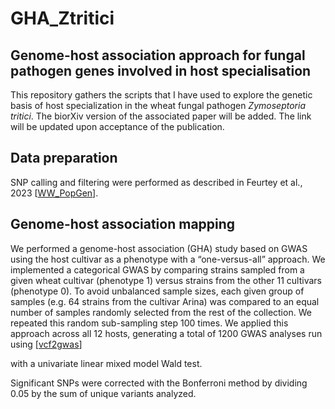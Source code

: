 # GHA_Ztritici
## Genome-host association approach for fungal pathogen genes involved in host specialisation

This repository gathers the scripts that I have used to explore the genetic basis of host specialization in the wheat fungal pathogen *Zymoseptoria tritici*. The biorXiv version of the associated paper will be added. The link will be updated upon acceptance of the publication. 

## Data preparation

SNP calling and filtering were performed as described in Feurtey et al., 2023 [[WW_PopGen](https://github.com/afeurtey/WW_PopGen?tab=readme-ov-file#data-preparation)].

## Genome-host association mapping
We performed a genome-host association (GHA) study based on GWAS using the host cultivar as a phenotype with a “one-versus-all” approach. We implemented a categorical GWAS by comparing strains sampled from a given wheat cultivar (phenotype 1) versus strains from the other 11 cultivars (phenotype 0). To avoid unbalanced sample sizes, each given group of samples (e.g. 64 strains from the cultivar Arina) was compared to an equal number of samples randomly selected from the rest of the collection. We repeated this random sub-sampling step 100 times. We applied this approach across all 12 hosts, generating a total of 1200 GWAS analyses run using [[vcf2gwas](https://github.com/frankvogt/vcf2gwas)]

with a univariate linear mixed model Wald test. 

Significant SNPs were corrected with the Bonferroni method by dividing 0.05 by the sum of unique variants analyzed.
